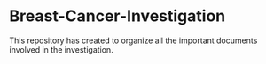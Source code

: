 # Breast-Cancer-Investigation
This repository has created to organize all the important documents involved in the investigation.
